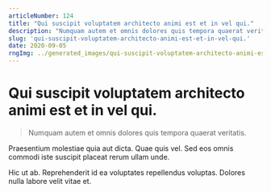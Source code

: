 ```yaml
---
articleNumber: 124
title: "Qui suscipit voluptatem architecto animi est et in vel qui."
description: "Numquam autem et omnis dolores quis tempora quaerat veritatis."
slug: 'qui-suscipit-voluptatem-architecto-animi-est-et-in-vel-qui.'
date: 2020-09-05
rngImg: ../generated_images/qui-suscipit-voluptatem-architecto-animi-est-et-in-vel-qui..jpg
---
```


# Qui suscipit voluptatem architecto animi est et in vel qui.

> Numquam autem et omnis dolores quis tempora quaerat veritatis.

Praesentium molestiae quia aut dicta. Quae quis vel. Sed eos omnis commodi iste suscipit placeat rerum ullam unde.
 Hic ut ab. Reprehenderit id ea voluptates repellendus voluptas. Dolores nulla labore velit vitae et.
